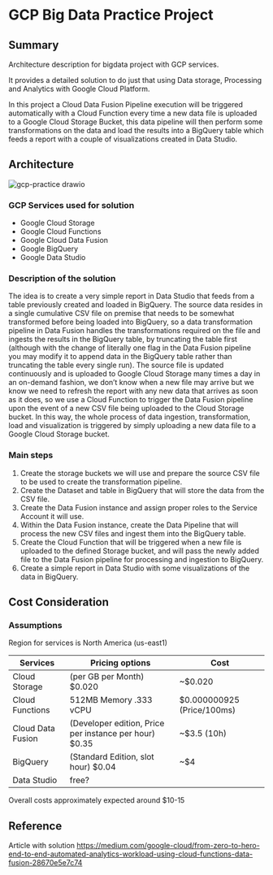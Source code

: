 # GCP Big Data Practice Project

## Summary
Architecture description for bigdata project with GCP services.

It provides a detailed solution to do just that using Data storage, Processing and Analytics with Google Cloud Platform.

In this project a Cloud Data Fusion Pipeline execution will be triggered automatically with a Cloud Function every time a new data file is uploaded to a Google Cloud Storage Bucket, this data pipeline will then perform some transformations on the data and load the results into a BigQuery table which feeds a report with a couple of visualizations created in Data Studio.

## Architecture
![gcp-practice drawio](https://github.com/stroyanov/gcp-bigdata-practice/assets/15208670/2606c548-131f-4854-ae6a-e6215432fef6)

### GCP Services used for solution
- Google Cloud Storage
- Google Cloud Functions
- Google Cloud Data Fusion
- Google BigQuery
- Google Data Studio

### Description of the solution
The idea is to create a very simple report in Data Studio that feeds from a table previously created and loaded in BigQuery. The source data resides in a single cumulative CSV file on premise that needs to be somewhat transformed before being loaded into BigQuery, so a data transformation pipeline in Data Fusion handles the transformations required on the file and ingests the results in the BigQuery table, by truncating the table first (although with the change of literally one flag in the Data Fusion pipeline you may modify it to append data in the BigQuery table rather than truncating the table every single run). The source file is updated continuously and is uploaded to Google Cloud Storage many times a day in an on-demand fashion, we don’t know when a new file may arrive but we know we need to refresh the report with any new data that arrives as soon as it does, so we use a Cloud Function to trigger the Data Fusion pipeline upon the event of a new CSV file being uploaded to the Cloud Storage bucket. In this way, the whole process of data ingestion, transformation, load and visualization is triggered by simply uploading a new data file to a Google Cloud Storage bucket.

### Main steps
1. Create the storage buckets we will use and prepare the source CSV file to be used to create the transformation pipeline.
2. Create the Dataset and table in BigQuery that will store the data from the CSV file.
3. Create the Data Fusion instance and assign proper roles to the Service Account it will use.
4. Within the Data Fusion instance, create the Data Pipeline that will process the new CSV files and ingest them into the BigQuery table.
5. Create the Cloud Function that will be triggered when a new file is uploaded to the defined Storage bucket, and will pass the newly added file to the Data Fusion pipeline for processing and ingestion to BigQuery.
6. Create a simple report in Data Studio with some visualizations of the data in BigQuery.

## Cost Consideration

### Assumptions
Region for services is North America (us-east1)

|	Services|								Pricing options|								Cost|
|--|--|--|
|Cloud Storage|		(per GB per Month)  								$0.020|			~$0.020	|
|Cloud Functions|		512MB Memory	.333 vCPU|  	$0.000000925 (Price/100ms)|     ~2
|Cloud Data Fusion| 	(Developer edition, Price per instance per hour) 	$0.35|			~$3.5  (10h)|
|BigQuery|			(Standard Edition, slot hour)						$0.04 	|		~$4|
|Data Studio|			free?| |

Overall costs approximately expected around $10-15



 ## Reference

 Article with solution https://medium.com/google-cloud/from-zero-to-hero-end-to-end-automated-analytics-workload-using-cloud-functions-data-fusion-28670e5e7c74
